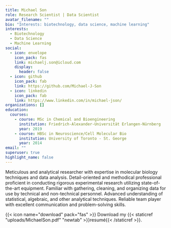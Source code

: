 ```yaml
---
title: Michael Son
role: Research Scientist | Data Scientist
avatar_filename: ""
bio: "Interests: biotechnology, data science, machine learning"
interests:
  - Biotechnology
  - Data Science
  - Machine Learning
social:
  - icon: envelope
    icon_pack: fas
    link: michaelj.son@icloud.com
    display:
      header: false
  - icon: github
    icon_pack: fab
    link: https://github.com/Michael-J-Son
  - icon: linkedin
    icon_pack: fab
    link: https://www.linkedin.com/in/michael-json/
organizations: []
education:
  courses:
    - course: MSc in Chemical and Bioengineering
      institution: Friedrich-Alexander-Universität Erlangen-Nürnberg
      year: 2019
    - course: HBSc in Neuroscience/Cell Molecular Bio
      institution: University of Toronto - St. George
      year: 2014
email: ""
superuser: true
highlight_name: false
---
```

Meticulous and analytical researcher with expertise in molecular biology techniques and data analysis. Detail-oriented and methodical professional proficient in conducting rigorous experimental research utilizing state-of-the-art equipment. Familiar with gathering, cleaning, and organizing data for use by technical and non-technical personnel. Advanced understanding of statistical, algebraic, and other analytical techniques. Reliable team player with excellent communication and problem-solving skills.

{{< icon name="download" pack="fas" >}} Download my {{< staticref "uploads/MichaelSon.pdf" "newtab" >}}resumé{{< /staticref >}}.
